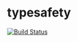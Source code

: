 typesafety
==========

[![Build Status](https://travis-ci.org/holyshared/typesafety.svg?branch=master)](https://travis-ci.org/holyshared/typesafety)
